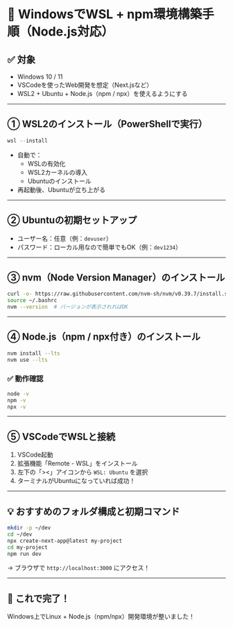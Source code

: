 # 🐧 WindowsでWSL + npm環境構築手順（Node.js対応）

## ✅ 対象

- Windows 10 / 11
- VSCodeを使ったWeb開発を想定（Next.jsなど）
- WSL2 + Ubuntu + Node.js（npm / npx）を使えるようにする

---

## ① WSL2のインストール（PowerShellで実行）

```powershell
wsl --install
```

- 自動で：
  - WSLの有効化
  - WSL2カーネルの導入
  - Ubuntuのインストール
- 再起動後、Ubuntuが立ち上がる

---

## ② Ubuntuの初期セットアップ

- ユーザー名：任意（例：`devuser`）
- パスワード：ローカル用なので簡単でもOK（例：`dev1234`）

---

## ③ nvm（Node Version Manager）のインストール

```bash
curl -o- https://raw.githubusercontent.com/nvm-sh/nvm/v0.39.7/install.sh | bash
source ~/.bashrc
nvm --version  # バージョンが表示されればOK
```

---

## ④ Node.js（npm / npx付き）のインストール

```bash
nvm install --lts
nvm use --lts
```

### ✅ 動作確認

```bash
node -v
npm -v
npx -v
```

---

## ⑤ VSCodeでWSLと接続

1. VSCode起動
2. 拡張機能「Remote - WSL」をインストール
3. 左下の「><」アイコンから `WSL: Ubuntu` を選択
4. ターミナルがUbuntuになっていれば成功！

---

## 💡 おすすめのフォルダ構成と初期コマンド

```bash
mkdir -p ~/dev
cd ~/dev
npx create-next-app@latest my-project
cd my-project
npm run dev
```

→ ブラウザで `http://localhost:3000` にアクセス！

---

## 🎉 これで完了！

Windows上でLinux + Node.js（npm/npx）開発環境が整いました！
